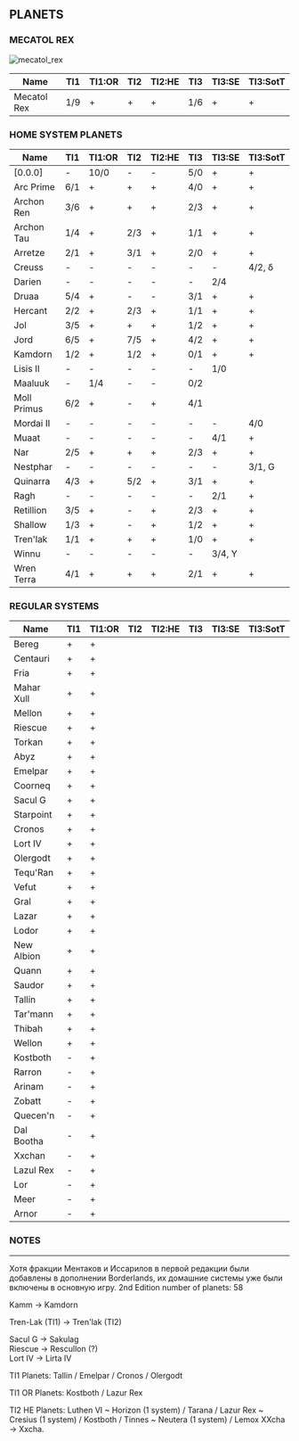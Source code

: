 ## PLANETS

### MECATOL REX

![mecatol_rex](https://github.com/user-attachments/assets/b9741bc7-1016-443c-8dcb-f225c7d60bc9)

Name | TI1 | TI1:OR | TI2 | TI2:HE | TI3 | TI3:SE | TI3:SotT
-- | -- | -- | -- | -- | -- | -- | --
Mecatol Rex | 1/9 | + | + | + | 1/6 | + | +

### HOME SYSTEM PLANETS

Name | TI1 | TI1:OR | TI2 | TI2:HE | TI3 | TI3:SE | TI3:SotT
-- | -- | -- | -- | -- | -- | -- | --
[0.0.0] | - | 10/0 | - | - | 5/0 | + | +
Arc Prime | 6/1 | + | + | + | 4/0 | + | +
Archon Ren | 3/6 | + | + | + | 2/3 | + | +
Archon Tau | 1/4 | + | 2/3 | + | 1/1 | + | +
Arretze | 2/1 | + | 3/1 | + | 2/0 | + | +
Creuss | - | - | - | - | - | - | 4/2, δ
Darien | - | - | - | - | - | 2/4
Druaa | 5/4 | + | - | - | 3/1 | + | +
Hercant | 2/2 | + | 2/3 | + | 1/1 | + | +
Jol | 3/5 | + | + | + | 1/2 | + | +
Jord | 6/5 | + | 7/5 | + | 4/2 | + | +
Kamdorn | 1/2 | + | 1/2 | + | 0/1 | + | +
Lisis II | - | - | - | - | - | 1/0
Maaluuk | - | 1/4 | - | - | 0/2
Moll Primus | 6/2 | + | - | + | 4/1
Mordai II | - | - | - | - | - | - | 4/0
Muaat | - | - | - | - | - | 4/1 | + | +
Nar | 2/5 | + | + | + | 2/3 | + | +
Nestphar | - | - | - | - | - | - | 3/1, G
Quinarra | 4/3 | + | 5/2 | + | 3/1 | + | +
Ragh | - | - | - | - | - | 2/1 | + | +
Retillion | 3/5 | + | - | + | 2/3 | + | +
Shallow | 1/3 | + | - | + | 1/2 | + | +
Tren'lak | 1/1 | + | + | + | 1/0 | + | +
Winnu | - | - | - | - | - | 3/4, Y
Wren Terra | 4/1 | + | + | + | 2/1 | + | +

### REGULAR SYSTEMS

Name | TI1 | TI1:OR | TI2 | TI2:HE | TI3 | TI3:SE | TI3:SotT
-- | -- | -- | -- | -- | -- | -- | --
Bereg | + | +
Centauri | + | +
Fria | + | +
Mahar Xull | + | +
Mellon | + | +
Riescue | + | +
Torkan | + | +
Abyz | + | +
Emelpar | + | +
Coorneq | + | +
Sacul G | + | +
Starpoint | + | +
Cronos | + | +
Lort IV | + | +
Olergodt | + | +
Tequ'Ran | + | +
Vefut | + | +
Gral | + | +
Lazar | + | +
Lodor | + | +
New Albion | + | +
Quann | + | +
Saudor | + | +
Tallin | + | +
Tar'mann | + | +
Thibah | + | +
Wellon | + | +
Kostboth | - | +
Rarron | - | +
Arinam | - | +
Zobatt | - | +
Quecen'n | - | +
Dal Bootha | - | +
Xxchan | - | +
Lazul Rex | - | +
Lor | - | +
Meer | - | +
Arnor | - | +


### NOTES
---

Хотя фракции Ментаков и Иссарилов в первой редакции были добавлены в дополнении Borderlands, их домашние системы уже были включены в основную игру.
2nd Edition number of planets: 58

Kamm -> Kamdorn

Tren-Lak (TI1) -> Tren'lak (TI2)

Sacul G -> Sakulag  
Riescue -> Rescullon (?)  
Lort IV -> Lirta IV

TI1 Planets: Tallin / Emelpar / Cronos / Olergodt

TI1 OR Planets: Kostboth / Lazur Rex 

TI2 HE Planets: Luthen VI ~ Horizon (1 system) / Tarana / Lazur Rex ~ Cresius (1 system) / Kostboth / Tinnes ~ Neutera (1 system) / Lemox
XXcha -> Xxcha.
